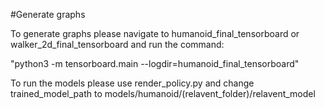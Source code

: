 #Generate graphs

To generate graphs please navigate to humanoid_final_tensorboard or walker_2d_final_tensorboard and run the command:

"python3 -m tensorboard.main --logdir=humanoid_final_tensorboard"

To run the models please use render_policy.py and change trained_model_path to models/humanoid/(relavent_folder)/relavent_model

